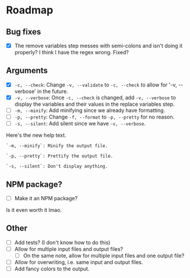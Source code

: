 # Roadmap

## Bug fixes

- [x] The remove variables step messes with semi-colons and isn't doing it properly? I think I have the regex wrong.
Fixed?

## Arguments

- [x] `-c, --check`: Change `-v, --validate` to `-c, --check` to allow for '-v, --verbose' in the future.
- [x] `-v, --verbose`: Once `-c, --check` is changed, add `-v, --verbose` to display the variables and their values in the replace variables step.
- [ ] `-m, --minify`: Add minifying since we already have formatting.
- [ ] `-p, --pretty`: Change `-f, --format` to `-p, --pretty` for no reason.
- [ ] `-s, --silent`: Add silent since we have `-v, --verbose`.

Here's the new help text.
```
`-m, --minify`: Minify the output file.

`-p, --pretty`: Prettify the output file.

`-s, --silent`: Don't display anything.
```

## NPM package?

- [ ] Make it an NPM package?

Is it even worth it lmao.

## Other

- [ ] Add tests? (I don't know how to do this)
- [ ] Allow for multiple input files and output files?
    - [ ] On the same note, allow for multiple input files and one output file?
- [ ] Allow for overwriting, i.e. same input and output files.
- [ ] Add fancy colors to the output.
